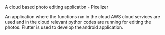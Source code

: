 A cloud based photo editing application - Pixelizer

An application where the functions run in the cloud
AWS cloud services are used and in the cloud relevant python codes are running for editing the photos.
Flutter is used to develop the android application.
